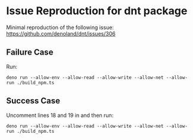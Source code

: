 # Issue Reproduction for dnt package

Minimal reproduction of the following issue: https://github.com/denoland/dnt/issues/306

## Failure Case

Run:
```
deno run --allow-env --allow-read --allow-write --allow-net --allow-run ./build_npm.ts
```

## Success Case

Uncomment lines 18 and 19 in [](./build_npm.ts) and then run:
```
deno run --allow-env --allow-read --allow-write --allow-net --allow-run ./build_npm.ts
```